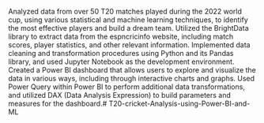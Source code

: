 Analyzed data from over 50 T20 matches played during the 2022 world cup, using various statistical and machine learning techniques, to identify the most effective players and build a dream team.
Utilized the BrightData library to extract data from the espncricinfo website, including match scores, player statistics, and other relevant information.
Implemented data cleaning and transformation procedures using Python and its Pandas library, and used Jupyter Notebook as the development environment.
Created a Power BI dashboard that allows users to explore and visualize the data in various ways, including through interactive charts and graphs.
Used Power Query within Power BI to perform additional data transformations, and utilized DAX (Data Analysis Expression) to build parameters and measures for the dashboard.# T20-cricket-Analysis-using-Power-BI-and-ML
